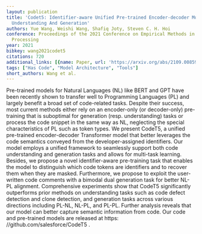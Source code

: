 ```yaml
---
layout: publication
title: 'Codet5: Identifier-aware Unified Pre-trained Encoder-decoder Models For Code
  Understanding And Generation'
authors: Yue Wang, Weishi Wang, Shafiq Joty, Steven C. H. Hoi
conference: Proceedings of the 2021 Conference on Empirical Methods in Natural Language
  Processing
year: 2021
bibkey: wang2021codet5
citations: 720
additional_links: [{name: Paper, url: 'https://arxiv.org/abs/2109.00859'}]
tags: ["Has Code", "Model Architecture", "Tools"]
short_authors: Wang et al.
---
```

Pre-trained models for Natural Languages (NL) like BERT and GPT have been
recently shown to transfer well to Programming Languages (PL) and largely
benefit a broad set of code-related tasks. Despite their success, most current
methods either rely on an encoder-only (or decoder-only) pre-training that is
suboptimal for generation (resp. understanding) tasks or process the code
snippet in the same way as NL, neglecting the special characteristics of PL
such as token types. We present CodeT5, a unified pre-trained encoder-decoder
Transformer model that better leverages the code semantics conveyed from the
developer-assigned identifiers. Our model employs a unified framework to
seamlessly support both code understanding and generation tasks and allows for
multi-task learning. Besides, we propose a novel identifier-aware pre-training
task that enables the model to distinguish which code tokens are identifiers
and to recover them when they are masked. Furthermore, we propose to exploit
the user-written code comments with a bimodal dual generation task for better
NL-PL alignment. Comprehensive experiments show that CodeT5 significantly
outperforms prior methods on understanding tasks such as code defect detection
and clone detection, and generation tasks across various directions including
PL-NL, NL-PL, and PL-PL. Further analysis reveals that our model can better
capture semantic information from code. Our code and pre-trained models are
released at https: //github.com/salesforce/CodeT5 .